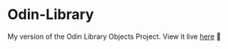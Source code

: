 # Odin-Library

My version of the Odin Library Objects Project. View it live [here](https://gabei.github.io/Odin-Library/) :telescope:


